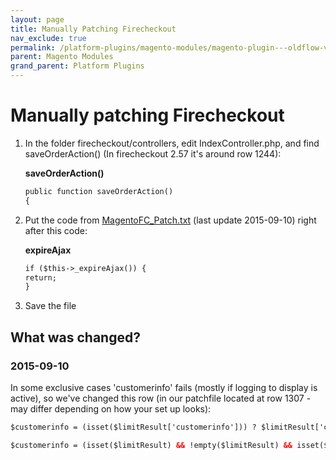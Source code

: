 ```yaml
---
layout: page
title: Manually Patching Firecheckout
nav_exclude: true
permalink: /platform-plugins/magento-modules/magento-plugin---oldflow-version/oldflow-plugin---coding-examples-for-getaddress/manually-patching-firecheckout/
parent: Magento Modules
grand_parent: Platform Plugins
---
```




# Manually patching Firecheckout 

1.  In the folder firecheckout/controllers, edit IndexController.php,
    and find saveOrderAction() (In firecheckout 2.57 it's around row
    1244):

    **saveOrderAction()**
    ```xml
    public function saveOrderAction()
    {
    ```
2.  Put the code from
    [MagentoFC_Patch.txt](../../../../../attachments/3440805/5013600.txt) (last update
    2015-09-10) right after this code:

    **expireAjax**
    ```xml
    if ($this->_expireAjax()) {
    return;
    }
    ```
3.  Save the file

## What was changed?
### 2015-09-10
In some exclusive cases 'customerinfo' fails (mostly if logging to
display is active), so we've changed this row (in our patchfile located
at row 1307 - may differ depending on how your set up looks):

```xml
$customerinfo = (isset($limitResult['customerinfo'])) ? $limitResult['customerinfo'] : array();
```
```xml
$customerinfo = (isset($limitResult) && !empty($limitResult) && isset($limitResult['customerinfo']) && !empty($limitResult)) ? $limitResult['customerinfo'] : array();
```

